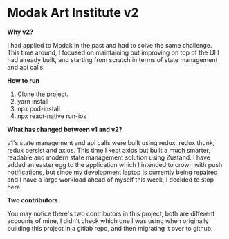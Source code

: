 # Modak Art Institute v2
**Why v2?**

I had applied to Modak in the past and had to solve the same challenge. This time around, I focused on maintaining but improving on top of the UI I had already built, and starting from scratch in terms of state management and api calls.

**How to run**
1. Clone the project. 
2. yarn install
3. npx pod-install 
4. npx react-native run-ios

**What has changed between v1 and v2?**

v1's state management and api calls were built using redux, redux thunk, redux persist and axios. This time I kept axios but built a much smarter, readable and modern state management solution using Zustand. 
I have added an easter egg to the application which I intended to crown with push notifications, but since my development laptop is currently being repaired and I have a large workload ahead of myself this week, I decided to stop here. 

**Two contributors**

You may notice there's two contributors in this project, both are different accounts of mine, I didn't check which one I was using when originally building this project in a gitlab repo, and then migrating it over to github. 
